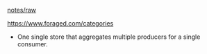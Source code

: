 ---
---

[notes/raw](raw.md)

https://www.foraged.com/categories

* One single store that aggregates multiple producers for a single consumer.

